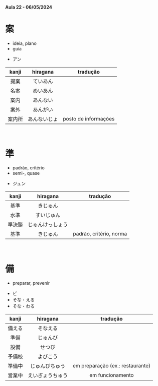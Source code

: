#### Aula 22 - 06/05/2024


# 案
<ul><li>ideia, plano</li><li>guia</li></ul>

- アン

| kanji | hiragana | tradução |
|:---:|:---:|:---:|
| 提案 | ていあん |  |
| 名案 | めいあん |  |
| 案内 | あんない |  |
| 案外 | あんがい |  |
| 案内所 | あんないじょ | posto de informações |

<br>


# 準
<ul><li>padrão, critério</li><li>semi-, quase</li></ul>

- ジュン

| kanji | hiragana | tradução |
|:---:|:---:|:---:|
| 基準 | きじゅん |  |
| 水準 | すいじゅん |  |
| 準決勝 | じゅんけっしょう |  |
| 基準 | きじゅん | padrão, critério, norma |

<br>


# 備
- preparar, prevenir

<ul><li>ビ</li><li>そな・える</li><li>そな・わる</li></ul>

| kanji | hiragana | tradução |
|:---:|:---:|:---:|
| 備える | そなえる |  |
| 準備 | じゅんび |  |
| 設備 | せつび |  |
| 予備校 | よびこう |  |
| 準備中 | じゅんびちゅう | em preparação (ex.: restaurante) |
| 営業中 | えいぎょうちゅう | em funcionamento |